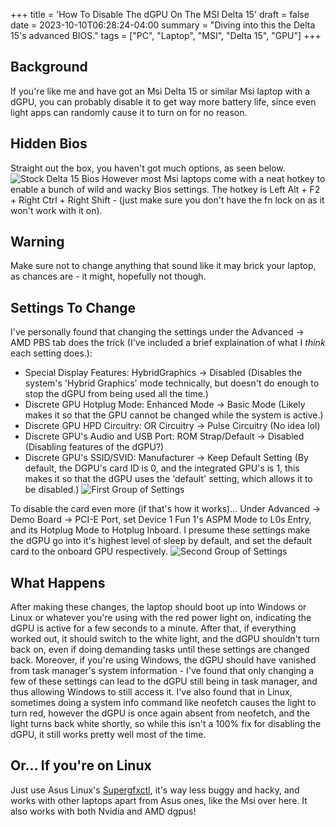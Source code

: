 +++
title = 'How To Disable The dGPU On The MSI Delta 15'
draft = false
date = 2023-10-10T06:28:24-04:00
summary = "Diving into this the Delta 15's advanced BIOS."
tags = ["PC", "Laptop", "MSI", "Delta 15", "GPU"]
+++
## Background
If you're like me and have got an Msi Delta 15 or similar Msi laptop with a dGPU, you can probably disable it to get way more battery life, since even light apps can randomly cause it to turn on for no reason.

## Hidden Bios
Straight out the box, you haven't got much options, as seen below.
![Stock Delta 15 Bios](/img/laptop/bios1.jpg)
 However most Msi laptops come with a neat hotkey to enable a bunch of wild and wacky Bios settings. The hotkey is Left Alt + F2 + Right Ctrl + Right Shift - (just make sure you don't have the fn lock on as it won't work with it on).

## Warning
Make sure not to change anything that sound like it may brick your laptop, as chances are - it might, hopefully not though.

## Settings To Change
I've personally found that changing the settings under the Advanced -> AMD PBS tab does the trick (I've included a brief explaination of what I *think* each setting does.):
- Special Display Features: HybridGraphics -> Disabled (Disables the system's 'Hybrid Graphics' mode technically, but doesn't do enough to stop the dGPU from being used all the time.)
- Discrete GPU Hotplug Mode: Enhanced Mode -> Basic Mode (Likely makes it so that the GPU cannot be changed while the system is active.)
- Discrete GPU HPD Circuitry: OR Circuitry -> Pulse Circuitry (No idea lol)
- Discrete GPU's Audio and USB Port: ROM Strap/Default -> Disabled (Disabling features of the dGPU?)
- Discrete GPU's SSID/SVID: Manufacturer -> Keep Default Setting (By default, the DGPU's card ID is 0, and the integrated GPU's is 1, this makes it so that the dGPU uses the 'default' setting, which allows it to be disabled.)
![First Group of Settings](/img/laptop/bios2.jpg)


To disable the card even more (if that's how it works)...
Under Advanced -> Demo Board -> PCI-E Port, set Device 1 Fun 1's ASPM Mode to L0s Entry, and its Hotplug Mode to Hotplug Inboard. I presume these settings make the dGPU go into it's highest level of sleep by default, and set the default card to the onboard GPU respectively.
![Second Group of Settings](/img/laptop/bios3.jpg)

## What Happens
After making these changes, the laptop should boot up into Windows or Linux or whatever you're using with the red power light on, indicating the dGPU is active for a few seconds to a minute. After that, if everything worked out, it should switch to the white light, and the dGPU shouldn't turn back on, even if doing demanding tasks until these settings are changed back. Moreover, if you're using Windows, the dGPU should have vanished from task manager's system information - I've found that only changing a few of these settings can lead to the dGPU still being in task manager, and thus allowing Windows to still access it. I've also found that in Linux, sometimes doing a system info command like neofetch causes the light to turn red, however the dGPU is once again absent from neofetch, and the light turns back white shortly, so while this isn't a 100% fix for disabling the dGPU, it still works pretty well most of the time.

## Or... If you're on Linux
Just use Asus Linux's [Supergfxctl](https://gitlab.com/asus-linux/supergfxctl), it's way less buggy and hacky, and works with other laptops apart from Asus ones, like the Msi over here. It also works with both Nvidia and AMD dgpus!


